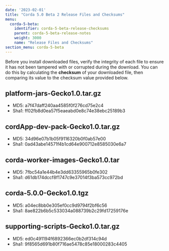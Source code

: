```yaml
---
date: '2023-02-01'
title: "Corda 5.0 Beta 2 Release Files and Checksums"
menu:
  corda-5-beta:
    identifier: corda-5-beta-release-checksums
    parent: corda-5-beta-release-notes
    weight: 3000
    name: "Release Files and Checksums"
section_menu: corda-5-beta
---
```


Before you install downloaded files, verify the integrity of each file to ensure it has not been tampered with or corrupted during the download. You can do this by calculating the **checksum** of your downloaded file, then comparing its value to the checksum value provided below.

## platform-jars-Gecko1.0.tar.gz 
* MD5: a7f47daff240aa4585f0f276cd75e2c4
* Sha1: ff02fb8d0ea57f5eaeabd0e8c74e38ebc25189b3

## cordApp-dev-pack-Gecko1.0.tar.gz 
* MD5: 34d96e07b1b05f9116320b0f0ab57e00
* Sha1: 0ad43abe14571f4b1cd64e900712e8585030e6a7

## corda-worker-images-Gecko1.0.tar
* MD5: 7fbc54a1e44b4e3dd63355965b0fe302
* Sha1: d61db174dccf8f1747c9e37014f3ba573cc972bd

## corda-5.0.0-Gecko1.0.tgz
* MD5: a04ec8bb0e305ef0cc9d9794f2bf6c56
* Sha1: 8ae822b6b5c533034a088739b2c29fd17259176e

## supporting-scripts-Gecko1.0.tar.gz
* MD5: ed0c491194f6892366ec0b2df314c94d
* Sha1: 9f8565d691b80f716ae5478c85e18000283c4405